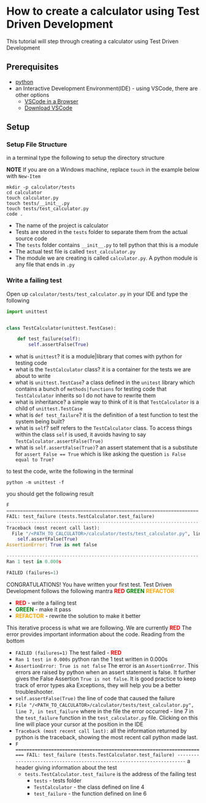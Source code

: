 # How to create a calculator using Test Driven Development

This tutorial will step through creating a calculator using Test Driven Development

## Prerequisites

- [python](https://www.python.org/downloads/)
- an Interactive Development Environment(IDE) - using VSCode, there are other options
    - [VSCode in a Browser](http://vscode.dev)
    - [Download VSCode](https://code.visualstudio.com/download)

## Setup

### Setup File Structure

in a terminal type the following to setup the directory structure

**NOTE** If you are on a Windows machine, replace `touch` in the example below with `New-Item`
```shell
mkdir -p calculator/tests
cd calculator
touch calculator.py
touch tests/__init__.py
touch tests/test_calculator.py
code .
```

- The name of the project is calculator
- Tests are stored in the `tests` folder to separate them from the actual source code
- The `tests` folder contains `__init__.py` to tell python that this is a module
- The actual test file is called `test_calculator.py`
- The module we are creating is called `calculator.py`. A python module is any file that ends in `.py`

### Write a failing test

Open up `calculator/tests/test_calculator.py` in your IDE and type the following

```python
import unittest


class TestCalculator(unittest.TestCase):

    def test_failure(self):
        self.assertFalse(True)
```

- what is `unittest`? it is a module|library that comes with python for testing code
- what is the `TestCalculator` class? it is a container for the tests we are about to write
- what is `unittest.TestCase`? a class defined in the `unitest` library which contains a bunch of `methods|functions` for testing code that `TestCalculator` inherits so I do not have to rewrite them
- what is inheritance? a simple way to think of it is that `TestCalculator` is a child of `unittest.TestCase`
- what is `def test_failure`? it is the definition of a test function to test the system being built?
- what is `self`? self refers to the `TestCalculator` class. To access things within the class `self` is used, it avoids having to say `TestCalculator.assertFalse(True)`
- what is `self.assertFalse(True)`? an assert statement that is a substitute for `assert False == True` which is like asking the question `is False equal to True?`

to test the code, write the following in the terminal

```shell
python -m unittest -f
```

you should get the following result
```python
F
======================================================================
FAIL: test_failure (tests.TestCalculator.test_failure)
----------------------------------------------------------------------
Traceback (most recent call last):
  File "/<PATH_TO_CALCULATOR>/calculator/tests/test_calculator.py", line 7, in test_failure
    self.assertFalse(True)
AssertionError: True is not false

----------------------------------------------------------------------
Ran 1 test in 0.000s

FAILED (failures=1)
```

CONGRATULATIONS! You have written your first test.
Test Driven Development follows the following mantra
    <span style="color:red">**RED**</span> <span style="color:green">**GREEN**</span> <span style="color:orange">**REFACTOR**</span>
- <span style="color:red">**RED**</span> - write a failing test
- <span style="color:green">**GREEN**</span> - make it pass
- <span style="color:orange">**REFACTOR**</span> - rewrite the solution to make it better

This iterative process is what we are following. We are currently <span style="color:red">**RED**</span>
The error provides important information about the code. Reading from the bottom
- `FAILED (failures=1)` The test failed - <span style="color:red">**RED**</span>
- `Ran 1 test in 0.000s` python ran the 1 test written in 0.000s
- `AssertionError: True is not false` The error is an `AssertionError`. This errors are raised by python when an assert statement is false. It further gives the False Assertion `True is not false`. It is good practice to keep track of error types aka Exceptions, they will help you be a better troubleshooter.
- `self.assertFalse(True)` the line of code that caused the failure
- `File "/<PATH_TO_CALCULATOR>/calculator/tests/test_calculator.py", line 7, in test_failure` where in the file the error occurred - line 7 in the `test_failure` function in the `test_calculator.py` file. Clicking on this line will place your cursor at the position in the IDE
- `Traceback (most recent call last):` all the information returned by python is the traceback, showing the most recent call python made last.
- `F
======================================================================
FAIL: test_failure (tests.TestCalculator.test_failure)
----------------------------------------------------------------------` a header giving information about the test
    - `tests.TestCalculator.test_failure` is the address of the failing test
      - `tests` - tests folder
      - `TestCalculator` - the class defined on line 4
      - `test_failure` - the function defined on line 6
